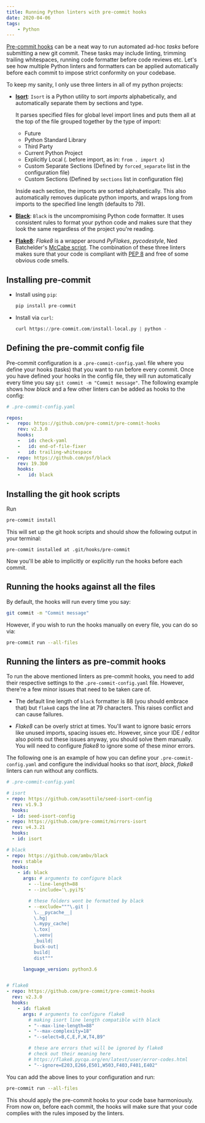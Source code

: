 ```yaml
---
title: Running Python linters with pre-commit hooks
date: 2020-04-06
tags:
    - Python
---
```


[Pre-commit hooks](https://pre-commit.com/#introduction) can be a neat way to run
automated ad-hoc *tasks* before submitting a new git commit. These tasks may include
linting, trimming trailing whitespaces, running code formatter before code reviews etc.
Let's see how multiple Python linters and formatters can be applied automatically before
each commit to impose strict conformity on your codebase.

To keep my sanity, I only use three linters in all of my python projects:

* **[Isort](https://github.com/timothycrosley/isort)**: `Isort` is a Python utility to
sort *imports* alphabetically, and automatically separate them by sections and type.

    It parses specified files for global level import lines and puts them all at the top
    of the file grouped together by the type of import:

    - Future
    - Python Standard Library
    - Third Party
    - Current Python Project
    - Explicitly Local (. before import, as in: `from . import x`)
    - Custom Separate Sections (Defined by `forced_separate` list in the configuration
    file)
    - Custom Sections (Defined by `sections` list in configuration file)

    Inside each section, the imports are sorted alphabetically. This also automatically
    removes duplicate python imports, and wraps long from imports to the specified line
    length (defaults to 79).

* **[Black](https://github.com/psf/black)**: `Black` is the uncompromising Python code
formatter. It uses consistent rules to format your python code and makes sure that they
look the same regardless of the project you're reading.

* **[Flake8](https://github.com/PyCQA/flake8)**: *Flake8* is a wrapper around
*PyFlakes*, *pycodestyle*,
Ned Batchelder's [McCabe script](https://github.com/PyCQA/mccabe). The combination of
these three linters makes sure that your code is compliant with
[PEP 8](https://www.python.org/dev/peps/pep-0008/) and free of some obvious code smells.

## Installing pre-commit

* Install using `pip`:

    ```python
    pip install pre-commit
    ```

* Install via `curl`:

    ```python
    curl https://pre-commit.com/install-local.py | python -
    ```

## Defining the pre-commit config file

Pre-commit configuration is a `.pre-commit-config.yaml` file where you define your hooks
(tasks) that you want to run before every commit. Once you have defined your hooks in
the config file, they will run automatically every time you say `git commit -m "Commit
message"`. The following example shows how *black* and a few other linters can be added
as hooks to the config:

```yaml
# .pre-commit-config.yaml

repos:
-   repo: https://github.com/pre-commit/pre-commit-hooks
    rev: v2.3.0
    hooks:
    -   id: check-yaml
    -   id: end-of-file-fixer
    -   id: trailing-whitespace
-   repo: https://github.com/psf/black
    rev: 19.3b0
    hooks:
    -   id: black
```

## Installing the git hook scripts

Run

```bash
pre-commit install
```

This will set up the git hook scripts and should show the following output in your
terminal:

```
pre-commit installed at .git/hooks/pre-commit
```

Now you'll be able to implicitly or explicitly run the hooks before each commit.

## Running the hooks against all the files

By default, the hooks will run every time you say:

```bash
git commit -m "Commit message"
```

However, if you wish to run the hooks manually on every file, you can do so via:

```bash
pre-commit run --all-files
```

## Running the linters as pre-commit hooks

To run the above mentioned linters as pre-commit hooks, you need to add their respective
settings to the `.pre-commit-config.yaml` file. However, there're a few minor issues
that need to be taken care of.

* The default line length of `black` formatter is 88 (you should embrace that) but
`flake8` caps the line at 79 characters. This raises conflict and can cause failures.

* *Flake8* can be overly strict at times. You'll want to ignore basic errors like unused
imports, spacing issues etc. However, since your IDE / editor also points out these
issues anyway, you should solve them manually. You will need to configure *flake8* to
ignore some of these minor errors.

The following one is an example of how you can define your `.pre-commit-config.yaml` and
configure the individual hooks so that *isort*, *black*, *flake8* linters can run
without any conflicts.

```yaml
# .pre-commit-config.yaml

# isort
- repo: https://github.com/asottile/seed-isort-config
  rev: v1.9.3
  hooks:
  - id: seed-isort-config
- repo: https://github.com/pre-commit/mirrors-isort
  rev: v4.3.21
  hooks:
  - id: isort

# black
- repo: https://github.com/ambv/black
  rev: stable
  hooks:
    - id: black
      args: # arguments to configure black
        - --line-length=88
        - --include='\.pyi?$'

        # these folders wont be formatted by black
        - --exclude="""\.git |
          \.__pycache__|
          \.hg|
          \.mypy_cache|
          \.tox|
          \.venv|
          _build|
          buck-out|
          build|
          dist"""

      language_version: python3.6


# flake8
- repo: https://github.com/pre-commit/pre-commit-hooks
  rev: v2.3.0
  hooks:
    - id: flake8
      args: # arguments to configure flake8
        # making isort line length compatible with black
        - "--max-line-length=88"
        - "--max-complexity=18"
        - "--select=B,C,E,F,W,T4,B9"

        # these are errors that will be ignored by flake8
        # check out their meaning here
        # https://flake8.pycqa.org/en/latest/user/error-codes.html
        - "--ignore=E203,E266,E501,W503,F403,F401,E402"
```

You can add the above lines to your configuration and run:

```bash
pre-commit run --all-files
```

This should apply the pre-commit hooks to your code base harmoniously. From now on,
before each commit, the hooks will make sure that your code complies with the rules
imposed by the linters.
